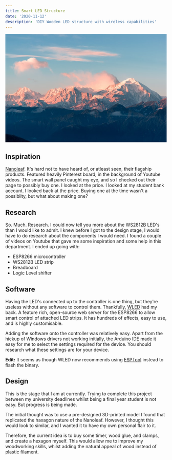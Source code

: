 ```yaml
---
title: Smart LED Structure
date: '2020-11-12'
description: 'DIY Wooden LED structure with wireless capabilities'
---
```


![Mountain](./mountain.jpg)

## Inspiration

[Nanoleaf](https://nanoleaf.me/). It's hard not to have heard of, or atleast seen, their flagship products. Featured heavily Pinterest board; in the background of Youtube videos. The smart wall panel caught my eye, and so I checked out their page to possibly buy one. I looked at the price. I looked at my student bank account. I looked back at the price. Buying one at the time wasn't a possiblity, but what about making one?

## Research

So. Much. Research. I could now tell you more about the WS2812B LED's than I would like to admit. I knew before I got to the design stage, I would have to do research about the components I would need. I found a couple of videos on Youtube that gave
me some inspiration and some help in this department. I ended up going with:

- ESP8266 microcontroller
- WS2812B LED strip
- Breadboard
- Logic Level shifter

## Software

Having the LED's connected up to the controller is one thing, but they're useless without any software to control them. Thankfully, [WLED](https://github.com/Aircoookie/WLED) had my back. A feature rich, open-source web server for the ESP8266 to allow smart control of attached LED strips. It has hundreds of effects, easy to use, and is highly customisable.

Adding the software onto the controller was relatively easy. Apart from the hickup of Windows drivers not working initially, the Arduino IDE made it easy for me to select the settings required for the device. You should research what these settings are for your device.

**Edit:** It seems as though WLED now recommends using [ESPTool](https://github.com/espressif/esptool) instead to flash the binary.

## Design

This is the stage that I am at currently. Trying to complete this project between my university deadlines whilst being a final year student is not easy. But progress is being made.

The initial thought was to use a pre-designed 3D-printed model I found that replicated the haxagon nature of the Nanoleaf. However, I thought this would look to similar, and I wanted it to have my own personal flair to it.

Therefore, the current idea is to buy some timer, wood glue, and clamps, and create a hexagon myself. This would allow me to improve my woodworking skills, whilst adding the natural appeal of wood instead of plastic filament.
